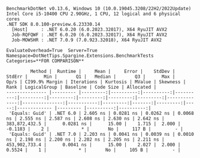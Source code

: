 
    BenchmarkDotNet v0.13.6, Windows 10 (10.0.19045.3208/22H2/2022Update)
    Intel Core i5-10400 CPU 2.90GHz, 1 CPU, 12 logical and 6 physical cores
    .NET SDK 8.0.100-preview.6.23330.14
      [Host]     : .NET 6.0.20 (6.0.2023.32017), X64 RyuJIT AVX2
      Job-RQFQWF : .NET 6.0.20 (6.0.2023.32017), X64 RyuJIT AVX2
      Job-MOWSHR : .NET 7.0.9 (7.0.923.32018), X64 RyuJIT AVX2

    EvaluateOverhead=True  Server=True  Namespace=DotNetTips.Spargine.Extensions.BenchmarkTests  
    Categories=**FOR COMPARISON**  

             Method |  Runtime |     Mean |     Error |    StdDev |    StdErr |      Min |       Q1 |   Median |       Q3 |      Max |          Op/s | CI99.9% Margin | Iterations | Kurtosis | MValue | Skewness | Rank | LogicalGroup | Baseline | Code Size | Allocated |
    --------------- |--------- |---------:|----------:|----------:|----------:|---------:|---------:|---------:|---------:|---------:|--------------:|---------------:|-----------:|---------:|-------:|---------:|-----:|------------- |--------- |----------:|----------:|
     'Equals: Guid' | .NET 6.0 | 2.605 ns | 0.0281 ns | 0.0262 ns | 0.0068 ns | 2.555 ns | 2.587 ns | 2.608 ns | 2.630 ns | 2.642 ns | 383,872,432.5 |      0.0281 ns |      15.00 |    1.715 |  2.000 |  -0.1183 |    2 |            * |       No |     117 B |         - |
     'Equals: Guid' | .NET 7.0 | 2.203 ns | 0.0041 ns | 0.0039 ns | 0.0010 ns | 2.198 ns | 2.200 ns | 2.202 ns | 2.205 ns | 2.211 ns | 453,902,733.4 |      0.0041 ns |      15.00 |    2.027 |  2.000 |   0.5524 |    1 |            * |       No |     105 B |         - |
